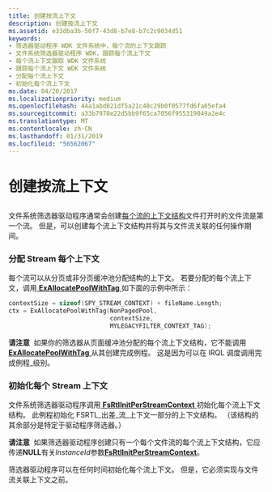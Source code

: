 ```yaml
---
title: 创建按流上下文
description: 创建按流上下文
ms.assetid: e33dba3b-50f7-43d8-b7e8-b7c2c9034d51
keywords:
- 筛选器驱动程序 WDK 文件系统中，每个流的上下文跟踪
- 文件系统筛选器驱动程序 WDK，跟踪每个流上下文
- 每个流上下文跟踪 WDK 文件系统
- 跟踪每个流上下文 WDK 文件系统
- 分配每个流上下文
- 初始化每个流上下文
ms.date: 04/20/2017
ms.localizationpriority: medium
ms.openlocfilehash: 44a1abd821df5a21c48c29b0f0577fd6fa65efa4
ms.sourcegitcommit: a33b7978e22d5bb9f65ca7056f955319049a2e4c
ms.translationtype: MT
ms.contentlocale: zh-CN
ms.lasthandoff: 01/31/2019
ms.locfileid: "56562067"
---
```

# <a name="creating-a-per-stream-context"></a>创建按流上下文


## <span id="ddk_creating_a_per_stream_context_if"></span><span id="DDK_CREATING_A_PER_STREAM_CONTEXT_IF"></span>


文件系统筛选器驱动程序通常会创建[每个流的上下文结构](file-streams--stream-contexts--and-per-stream-contexts.md)文件打开时的文件流是第一个流。 但是，可以创建每个流上下文结构并将其与文件流关联的任何操作期间。

### <a name="span-idallocatingtheper-streamcontextspanspan-idallocatingtheper-streamcontextspanspan-idallocatingtheper-streamcontextspanallocating-the-per-stream-context"></a><span id="Allocating_the_Per-Stream_Context"></span><span id="allocating_the_per-stream_context"></span><span id="ALLOCATING_THE_PER-STREAM_CONTEXT"></span>分配 Stream 每个上下文

每个流可以从分页或非分页缓冲池分配结构的上下文。 若要分配的每个流上下文，调用[ **ExAllocatePoolWithTag** ](https://msdn.microsoft.com/library/windows/hardware/ff544520)如下面的示例中所示：

```cpp
contextSize = sizeof(SPY_STREAM_CONTEXT) + fileName.Length;
ctx = ExAllocatePoolWithTag(NonPagedPool, 
                            contextSize,
                            MYLEGACYFILTER_CONTEXT_TAG);
```

**请注意**  如果你的筛选器从页面缓冲池分配的每个流上下文结构，它不能调用[ **ExAllocatePoolWithTag** ](https://msdn.microsoft.com/library/windows/hardware/ff544520)从其创建完成例程。 这是因为可以在 IRQL 调度调用完成例程\_级别。

 

### <a name="span-idinitializingtheper-streamcontextspanspan-idinitializingtheper-streamcontextspanspan-idinitializingtheper-streamcontextspaninitializing-the-per-stream-context"></a><span id="Initializing_the_Per-Stream_Context"></span><span id="initializing_the_per-stream_context"></span><span id="INITIALIZING_THE_PER-STREAM_CONTEXT"></span>初始化每个 Stream 上下文

文件系统筛选器驱动程序调用[ **FsRtlInitPerStreamContext** ](https://msdn.microsoft.com/library/windows/hardware/ff546178)初始化每个流上下文结构。 此例程初始化 FSRTL\_出差\_流\_上下文一部分的上下文结构。 （该结构的其余部分是特定于驱动程序筛选器。）

**请注意**  如果筛选器驱动程序创建只有一个每个文件流的每个流上下文结构，它应传递**NULL**有关*InstanceId*参数[**FsRtlInitPerStreamContext**](https://msdn.microsoft.com/library/windows/hardware/ff546178)。

 

筛选器驱动程序可以在任何时间初始化每个流上下文。 但是，它必须实现与文件流关联上下文之前。

 

 




